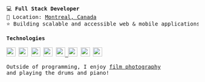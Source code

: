 <!--
<pre>
<h2>👀 Open for work!</h2>
I'm currently on the lookout for <b>fullstack, backend and 
frontend software engineer</b> opportunities in Canada and remote. 
Feel free to reach out to me at <a href="mailto:douglasso@protonmail.com">douglasso@protonmail.com</a>! 

📕 Resume: <a href="https://github.com/sodouglas/sodouglas/raw/main/Douglas%20So%20Resume.pdf">Douglas So Resume</a> 
</pre>
-->



<pre>
💻 <strong>Full Stack Developer</strong>
📌 Location: <a href="https://www.google.com/maps/place/Montreal/">Montreal, Canada</a>
⭐ Building scalable and accessible web & mobile applications

<strong>Technologies</strong>

<a href="https://www.python.org/"><img src="https://github.com/duplxey/duplxey/blob/main/assets/technologies/python.png?raw=true" width="24" height="24"></a> <a href="https://www.djangoproject.com/"><img src="https://github.com/duplxey/duplxey/blob/main/assets/technologies/django.png?raw=true" width="24" height="24"></a> <a href="https://www.typescriptlang.org/"><img src="https://github.com/duplxey/duplxey/blob/main/assets/technologies/typescript.png?raw=true" width="24" height="24"></a> <a href="https://reactjs.org/"><img src="https://github.com/duplxey/duplxey/blob/main/assets/technologies/react.png?raw=true" width="24" height="24"></a> <a href="https://nextjs.org/"><img src="https://github.com/duplxey/duplxey/blob/main/assets/technologies/nextjs.png?raw=true" width="24" height="24"> <a href="https://www.postgresql.org/"><img src="https://github.com/duplxey/duplxey/blob/main/assets/technologies/postgresql.png?raw=true" width="24" height="24"></a> <a href="https://www.docker.com/"><img src="https://github.com/duplxey/duplxey/blob/main/assets/technologies/docker.png?raw=true" width="24" height="24"></a> <a href="https://aws.amazon.com/"><img src="https://github.com/duplxey/duplxey/blob/main/assets/technologies/aws.png?raw=true" width="24" height="24"></a>

Outside of programming, I enjoy <a href="https://www.instagram.com/dso.film/">film photography</a>
and playing the drums and piano!
</pre>




<!--
**sodouglas/sodouglas** is a ✨ _special_ ✨ repository because its `README.md` (this file) appears on your GitHub profile.

Here are some ideas to get you started:

- 🔭 I’m currently working on ...
- 🌱 I’m currently learning ...
- 👯 I’m looking to collaborate on ...
- 🤔 I’m looking for help with ...
- 💬 Ask me about ...
- 📫 How to reach me: ...
- 😄 Pronouns: ...
- ⚡ Fun fact: ...

Inspiration: https://raw.githubusercontent.com/duplxey/duplxey/main/README.md

-->
